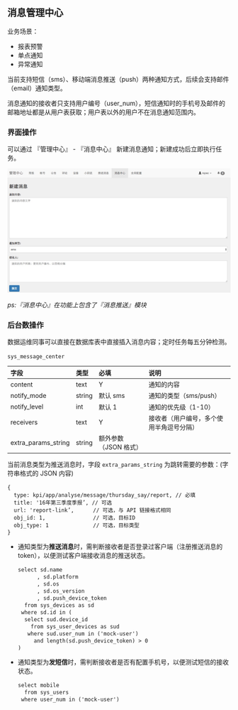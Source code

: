 ## 消息管理中心

业务场景：

- 报表预警
- 单点通知
- 异常通知

当前支持短信（sms）、移动端消息推送（push）两种通知方式，后续会支持邮件（email）通知类型。

消息通知的接收者只支持用户编号（user_num），短信通知时的手机号及邮件的邮箱地址都是从用户表获取；用户表以外的用户不在消息通知范围内。

### 界面操作

可以通过 『管理中心』 - 『消息中心』 新建消息通知；新建成功后立即执行任务。

![](/assets/images/消息中心-新建.jpeg)

*ps:『消息中心』在功能上包含了『消息推送』模块*

### 后台数操作

数据运维同事可以直接在数据库表中直接插入消息内容；定时任务每五分钟检测。

`sys_message_center`

字段 | 类型 | 必填 | 说明
:---|:---|:---|:---
content | text | Y | 通知的内容
notify_mode | string | 默认 sms| 通知的类型（sms/push）
notify_level |  int | 默认 1 | 通知的优先级（1-10）
receivers | text | Y | 接收者（用户编号，多个使用半角逗号分隔）
extra_params_string | string | 额外参数（JSON 格式）

当前消息类型为推送消息时，字段 `extra_params_string` 为跳转需要的参数：(字符串格式的 JSON 内容)

```
{
  type: kpi/app/analyse/message/thursday_say/report, // 必填
  title: '16年第三季度季报’, // 可选
  url: 'report-link’,      // 可选，与 API 链接格式相同
  obj_id: 1,               // 可选，目标ID
  obj_type: 1              // 可选，目标类型
}
```

- 通知类型为**推送消息**时，需判断接收者是否登录过客户端（注册推送消息的 token），以便测试客户端接收消息的推送状态。

    ```
    select sd.name
          , sd.platform
          , sd.os
          , sd.os_version
          , sd.push_device_token
      from sys_devices as sd
     where sd.id in (
      select sud.device_id
        from sys_user_devices as sud
       where sud.user_num in ('mock-user')
         and length(sd.push_device_token) > 0
    )
    ```

- 通知类型为**发短信**时，需判断接收者是否有配置手机号，以便测试短信的接收状态。

    ```
    select mobile
      from sys_users
     where user_num in ('mock-user')
    ```